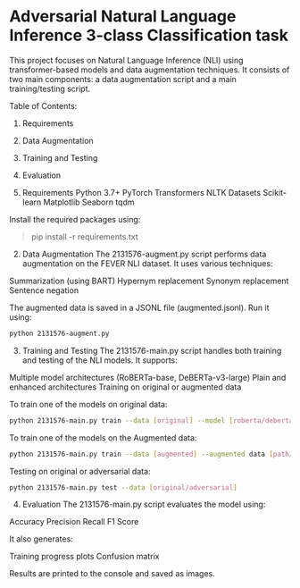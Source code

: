 # Adversarial Natural Language Inference 3-class Classification task
This project focuses on Natural Language Inference (NLI) using transformer-based models and data augmentation techniques. It consists of two main components: a data augmentation script and a main training/testing script.

Table of Contents:
1. Requirements
2. Data Augmentation
3. Training and Testing
4. Evaluation

1. Requirements
Python 3.7+
PyTorch
Transformers
NLTK
Datasets
Scikit-learn
Matplotlib
Seaborn
tqdm

Install the required packages using:
> pip install -r requirements.txt

2. Data Augmentation
The 2131576-augment.py script performs data augmentation on the FEVER NLI dataset. It uses various techniques:

Summarization (using BART)
Hypernym replacement
Synonym replacement
Sentence negation

The augmented data is saved in a JSONL file (augmented.jsonl).
Run it using:
```bash
python 2131576-augment.py
```

3. Training and Testing
The 2131576-main.py script handles both training and testing of the NLI models. It supports:

Multiple model architectures (RoBERTa-base, DeBERTa-v3-large)
Plain and enhanced architectures
Training on original or augmented data

To train one of the models on original data:
```bash
python 2131576-main.py train --data [original] --model [roberta/deberta] --architecture [plain/enhanced]
```

To train one of the models on the Augmented data:
```bash
python 2131576-main.py train --data [augmented] --augmented data [path/to/augmented.jsonl] --model [roberta/deberta] --architecture [plain/enhanced]
```

Testing on original or adversarial data:
```bash
python 2131576-main.py test --data [original/adversarial]
```

4. Evaluation
The 2131576-main.py script evaluates the model using:

Accuracy
Precision
Recall
F1 Score

It also generates:

Training progress plots
Confusion matrix

Results are printed to the console and saved as images.